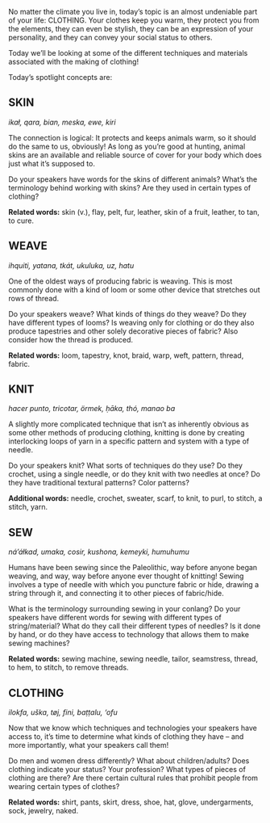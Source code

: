 No matter the climate you live in, today’s topic is an almost undeniable part of your life: CLOTHING. Your clothes keep you warm, they protect you from the elements, they can even be stylish, they can be an expression of your personality, and they can convey your social status to others.

Today we’ll be looking at some of the different techniques and materials associated with the making of clothing!

Today’s spotlight concepts are:

## SKIN

_ikał, qara, bian, meska, ewe, kiri_

The connection is logical: It protects and keeps animals warm, so it should do the same to us, obviously! As long as you’re good at hunting, animal skins are an available and reliable source of cover for your body which does just what it’s supposed to.

Do your speakers have words for the skins of different animals? What’s the terminology behind working with skins? Are they used in certain types of clothing?

**Related words:** skin (v.), flay, pelt, fur, leather, skin of a fruit, leather, to tan, to cure.

## WEAVE

_ihquiti, yatana, tkát, ukuluka, uz, hatu_

One of the oldest ways of producing fabric is weaving. This is most commonly done with a kind of loom or some other device that stretches out rows of thread.

Do your speakers weave? What kinds of things do they weave? Do they have different types of looms? Is weaving only for clothing or do they also produce tapestries and other solely decorative pieces of fabric? Also consider how the thread is produced.

**Related words:** loom, tapestry, knot, braid, warp, weft, pattern, thread, fabric.

## KNIT

_hacer punto, tricotar, örmek, ḥāka, thó, manao ba_

A slightly more complicated technique that isn’t as inherently obvious as some other methods of producing clothing, knitting is done by creating interlocking loops of yarn in a specific pattern and system with a type of needle.

Do your speakers knit? What sorts of techniques do they use? Do they crochet, using a single needle, or do they knit with two needles at once? Do they have traditional textural patterns? Color patterns?

**Additional words:** needle, crochet, sweater, scarf, to knit, to purl, to stitch, a stitch, yarn.

## SEW

_náʼáłkad, umaka, cosir, kushona, kemeyki, humuhumu_

Humans have been sewing since the Paleolithic, way before anyone began weaving, and way, way before anyone ever thought of knitting! Sewing involves a type of needle with which you puncture fabric or hide, drawing a string through it, and connecting it to other pieces of fabric/hide.

What is the terminology surrounding sewing in your conlang? Do your speakers have different words for sewing with different types of string/material? What do they call their different types of needles? Is it done by hand, or do they have access to technology that allows them to make sewing machines?

**Related words:** sewing machine, sewing needle, tailor, seamstress, thread, to hem, to stitch, to remove threads.

## CLOTHING

_ilokfa, uška, tøj, fini, baṭṭalu, ‘ofu_

Now that we know which techniques and technologies your speakers have access to, it’s time to determine what kinds of clothing they have – and more importantly, what your speakers call them!

Do men and women dress differently? What about children/adults? Does clothing indicate your status? Your profession? What types of pieces of clothing are there? Are there certain cultural rules that prohibit people from wearing certain types of clothes?

**Related words:** shirt, pants, skirt, dress, shoe, hat, glove, undergarments, sock, jewelry, naked.
